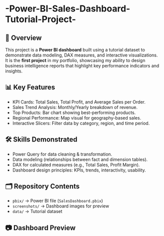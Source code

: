 # -Power-BI-Sales-Dashboard-Tutorial-Project-
## 📌 Overview
This project is a **Power BI dashboard** built using a tutorial dataset to demonstrate data modeling, DAX measures, and interactive visualizations.  
It is the **first project** in my portfolio, showcasing my ability to design business intelligence reports that highlight key performance indicators and insights.

## 📊 Key Features
- KPI Cards: Total Sales, Total Profit, and Average Sales per Order.  
- Sales Trend Analysis: Monthly/Yearly breakdown of revenue.  
- Top Products: Bar chart showing best-performing products.  
- Regional Performance: Map visual for geography-based sales.  
- Interactive Slicers: Filter data by category, region, and time period.  

## 🛠️ Skills Demonstrated
- Power Query for data cleaning & transformation.  
- Data modeling (relationships between fact and dimension tables).  
- DAX for calculated measures (e.g., Total Sales, Profit Margin).  
- Dashboard design principles: KPIs, trends, interactivity, usability.  
## 🗂️ Repository Contents
- `pbix/` → Power BI file (`SalesDashboard.pbix`)  
- `screenshots/` → Dashboard images for preview  
- `data/` → Tutorial dataset 
## 📷 Dashboard Preview
